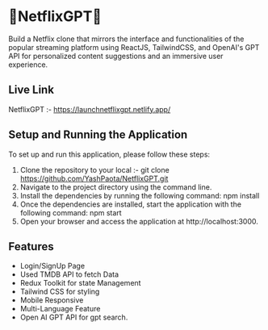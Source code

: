 # 🚀NetflixGPT🚀

Build a Netflix clone that mirrors the interface and functionalities of the popular streaming platform using ReactJS, TailwindCSS, and OpenAI's GPT API for personalized content suggestions and an immersive user experience.

## Live Link
NetflixGPT :- https://launchnetflixgpt.netlify.app/

## Setup and Running the Application
To set up and run this application, please follow these steps:

 1. Clone the repository to your local :- git clone https://github.com/YashPaota/NetflixGPT.git  
 2. Navigate to the project directory using the command line.  
 3. Install the dependencies by running the following command: npm install   
 4. Once the dependencies are installed, start the application with the following command: npm start
 5. Open your browser and access the application at http://localhost:3000.  

 
## Features

* Login/SignUp Page
* Used TMDB API to fetch Data
* Redux Toolkit for state Management
* Tailwind CSS for styling
* Mobile Responsive
* Multi-Language Feature
* Open AI GPT API for gpt search.
